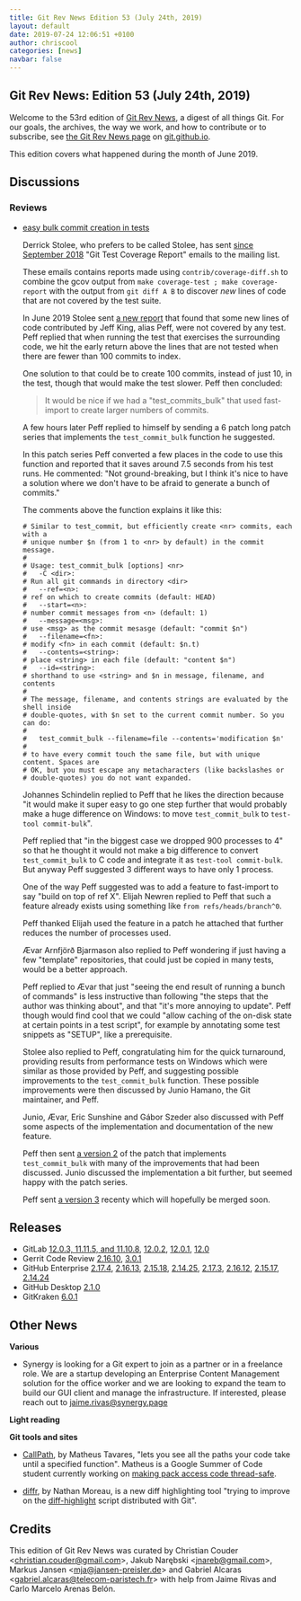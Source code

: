 ```yaml
---
title: Git Rev News Edition 53 (July 24th, 2019)
layout: default
date: 2019-07-24 12:06:51 +0100
author: chriscool
categories: [news]
navbar: false
---
```


## Git Rev News: Edition 53 (July 24th, 2019)

Welcome to the 53rd edition of [Git Rev News](https://git.github.io/rev_news/rev_news/),
a digest of all things Git. For our goals, the archives, the way we work, and how to contribute or to
subscribe, see [the Git Rev News page](https://git.github.io/rev_news/rev_news/) on [git.github.io](http://git.github.io).

This edition covers what happened during the month of June 2019.

## Discussions

<!---
### General
-->


### Reviews

* [easy bulk commit creation in tests](https://public-inbox.org/git/20190628093751.GA3569@sigill.intra.peff.net/)

  Derrick Stolee, who prefers to be called Stolee, has sent
  [since September 2018](https://public-inbox.org/git/4bcd63bf-648d-f3f6-dac8-aabe7ea1e480@gmail.com/)
  "Git Test Coverage Report" emails to the mailing list.

  These emails contains reports made using `contrib/coverage-diff.sh`
  to combine the gcov output from `make coverage-test ; make coverage-report`
  with the output from `git diff A B` to discover _new_ lines of code that are
  not covered by the test suite.

  In June 2019 Stolee sent
  [a new report](https://public-inbox.org/git/49d98293-9f0b-44e9-cb07-d6b7ac791eb6@gmail.com/)
  that found that some new lines of code contributed by Jeff King,
  alias Peff, were not covered by any test. Peff replied that when
  running the test that exercises the surrounding code, we hit the early
  return above the lines that are not tested when there are fewer than
  100 commits to index.

  One solution to that could be to create 100 commits, instead of just
  10, in the test, though that would make the test slower. Peff then
  concluded:

  > It would be nice if we had a "test_commits_bulk" that used fast-import
  > to create larger numbers of commits.

  A few hours later Peff replied to himself by sending a 6 patch long
  patch series that implements the `test_commit_bulk` function he
  suggested.

  In this patch series Peff converted a few places in the code to use
  this function and reported that it saves around 7.5 seconds from his
  test runs. He commented: "Not ground-breaking, but I think it's nice
  to have a solution where we don't have to be afraid to generate a
  bunch of commits."

  The comments above the function explains it like this:

  ```
  # Similar to test_commit, but efficiently create <nr> commits, each with a
  # unique number $n (from 1 to <nr> by default) in the commit message.
  #
  # Usage: test_commit_bulk [options] <nr>
  #   -C <dir>:
  #	Run all git commands in directory <dir>
  #   --ref=<n>:
  #	ref on which to create commits (default: HEAD)
  #   --start=<n>:
  #	number commit messages from <n> (default: 1)
  #   --message=<msg>:
  #	use <msg> as the commit mesasge (default: "commit $n")
  #   --filename=<fn>:
  #	modify <fn> in each commit (default: $n.t)
  #   --contents=<string>:
  #	place <string> in each file (default: "content $n")
  #   --id=<string>:
  #	shorthand to use <string> and $n in message, filename, and contents
  #
  # The message, filename, and contents strings are evaluated by the shell inside
  # double-quotes, with $n set to the current commit number. So you can do:
  #
  #   test_commit_bulk --filename=file --contents='modification $n'
  #
  # to have every commit touch the same file, but with unique content. Spaces are
  # OK, but you must escape any metacharacters (like backslashes or
  # double-quotes) you do not want expanded.
  ```

  Johannes Schindelin replied to Peff that he likes the direction
  because "it would make it super easy to go one step further that would
  probably make a huge difference on Windows: to move `test_commit_bulk`
  to `test-tool commit-bulk`".

  Peff replied that "in the biggest case we dropped 900 processes to
  4" so that he thought it would not make a big difference to convert
  `test_commit_bulk` to C code and integrate it as `test-tool commit-bulk`.
  But anyway Peff suggested 3 different ways to have only 1 process.

  One of the way Peff suggested was to add a feature to fast-import to
  say "build on top of ref X". Elijah Newren replied to Peff that such
  a feature already exists using something like `from refs/heads/branch^0`.

  Peff thanked Elijah used the feature in a patch he attached that
  further reduces the number of processes used.

  Ævar Arnfjörð Bjarmason also replied to Peff wondering if just
  having a few "template" repositories, that could just be copied in
  many tests, would be a better approach.

  Peff replied to Ævar that just "seeing the end result of running a
  bunch of commands" is less instructive than following "the steps
  that the author was thinking about", and that "it's more annoying to
  update". Peff though would find cool that we could "allow caching of
  the on-disk state at certain points in a test script", for example
  by annotating some test snippets as "SETUP", like a prerequisite.

  Stolee also replied to Peff, congratulating him for the quick
  turnaround, providing results from performance tests on Windows
  which were similar as those provided by Peff, and suggesting
  possible improvements to the `test_commit_bulk` function. These
  possible improvements were then discussed by Junio Hamano, the Git
  maintainer, and Peff.

  Junio, Ævar, Eric Sunshine and Gábor Szeder also discussed with Peff
  some aspects of the implementation and documentation of the new
  feature.

  Peff then sent [a version 2](https://public-inbox.org/git/20190629045322.GA8155@sigill.intra.peff.net/)
  of the patch that implements `test_commit_bulk` with many of the
  improvements that had been discussed. Junio discussed the
  implementation a bit further, but seemed happy with the patch series.

  Peff sent [a version 3](https://public-inbox.org/git/20190719215417.GA31841@sigill.intra.peff.net/)
  recenty which will hopefully be merged soon.
  
<!---
### Support
-->

<!---
## Developer Spotlight:
-->

## Releases

+ GitLab [12.0.3, 11.11.5, and 11.10.8](https://about.gitlab.com/2019/07/03/security-release-gitlab-12-dot-0-dot-3-released/),
[12.0.2](https://about.gitlab.com/2019/06/26/gitlab-12-0-2-11-11-4-11-10-7-released/),
[12.0.1](https://about.gitlab.com/2019/06/25/gitlab-12-0-1-released/),
[12.0](https://about.gitlab.com/2019/06/22/gitlab-12-0-released/)
+ Gerrit Code Review [2.16.10](https://www.gerritcodereview.com/2.16.html#21610),
[3.0.1](https://www.gerritcodereview.com/3.0.html#301)
+ GitHub Enterprise [2.17.4](https://enterprise.github.com/releases/2.17.4/notes),
[2.16.13](https://enterprise.github.com/releases/2.16.13/notes),
[2.15.18](https://enterprise.github.com/releases/2.15.18/notes),
[2.14.25](https://enterprise.github.com/releases/2.14.25/notes),
[2.17.3](https://enterprise.github.com/releases/2.17.3/notes),
[2.16.12](https://enterprise.github.com/releases/2.16.12/notes),
[2.15.17](https://enterprise.github.com/releases/2.15.17/notes),
[2.14.24](https://enterprise.github.com/releases/2.14.24/notes)
+ GitHub Desktop [2.1.0](https://desktop.github.com/release-notes/)
+ GitKraken [6.0.1](https://support.gitkraken.com/release-notes/current)

## Other News

__Various__

* Synergy is looking for a Git expert to join as a partner or in a
  freelance role. We are a startup developing an Enterprise Content
  Management solution for the office worker and we are looking to
  expand the team to build our GUI client and manage the
  infrastructure. If interested, please reach out to
  jaime.rivas@synergy.page

__Light reading__


__Git tools and sites__

* [CallPath](https://github.com/matheustavares/callpath), by Matheus
  Tavares, "lets you see all the paths your code take until a
  specified function". Matheus is a Google Summer of Code student
  currently working on
  [making pack access code thread-safe](https://matheustavares.gitlab.io/gsoc/).

* [diffr](https://github.com/mookid/diffr), by Nathan Moreau, is a new
  diff highlighting tool "trying to improve on the
  [diff-highlight](https://github.com/git/git/tree/master/contrib/diff-highlight)
  script distributed with Git".


## Credits

This edition of Git Rev News was curated by
Christian Couder &lt;<christian.couder@gmail.com>&gt;,
Jakub Narębski &lt;<jnareb@gmail.com>&gt;,
Markus Jansen &lt;<mja@jansen-preisler.de>&gt; and
Gabriel Alcaras &lt;<gabriel.alcaras@telecom-paristech.fr>&gt;
with help from Jaime Rivas and Carlo Marcelo Arenas Belón.
